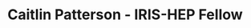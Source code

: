 ---
permalink: /fellows/CaitlinPatterson.html
layout: fellow
pagetype: fellow
active: false
title: Caitlin Patterson - IRIS-HEP Fellow
fellow-name: Caitlin Patterson
shortname: elocat
project_title: Scaling up implementations of GNNs with FPGA co-processors for charged particle track reconstruction
focus-area: ia
dates:
  start: 2021-01-01
  end: 2021-06-30
photo: /assets/images/team/fellows-2021/Caitlin-Patterson.jpg
institution: The Ohio State University
e-mail: patterson383@gmail.com
mentors:
- Isobel Ojalvo (Princeton University)
- Savannah Thais (Princeton University)
project_goal: >
  Charged particle tracking is an important part of characterizing particles produced
  in colliders. Tracking algorithms are very computationally expensive and scale poorly
  with the number of hits. The upcoming run of high-luminosity the LHC will feature
  an increase in collision rate, leading to more data production than ever before.
  It is therefore advantageous to implement these algorithms using FPGAs, which have
  lower latency and higher energy efficiency than CPUs. This project proposes building
  on the work of Aneesh Heintz by scaling up graph neural network implementations
  co-processed on FPGAs.
proposal: /assets/pdf/fellows-2021/CaitlinPatterson_proposal.pdf
presentations:
github-username: elocat

linkedin-profile: https://www.linkedin.com/in/caitlin-patterson-6537bb159
---